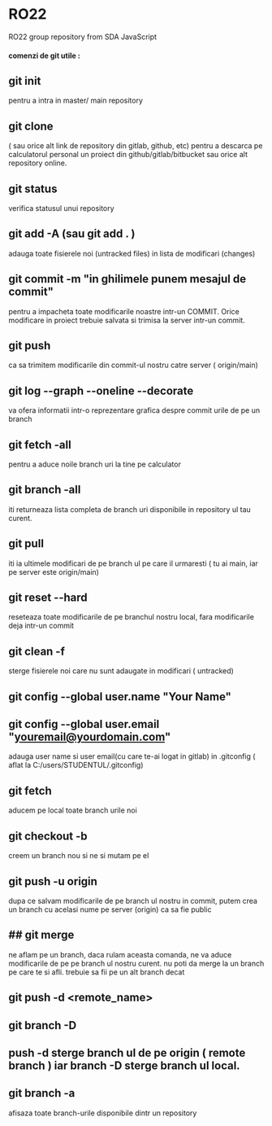 # RO22
RO22 group repository from SDA JavaScript




#### comenzi de git utile :

## git init 
pentru a intra in master/ main repository
## git clone  
( sau orice alt link de repository din gitlab, github, etc)
pentru a descarca pe calculatorul personal un proiect din github/gitlab/bitbucket sau orice alt repository online. 

## git status
verifica statusul unui repository

## git add -A      (sau git add . )
adauga toate fisierele noi (untracked files) in lista de modificari (changes)

## git commit -m "in ghilimele punem mesajul de commit"
pentru a impacheta toate modificarile noastre intr-un COMMIT. Orice modificare in proiect trebuie salvata si trimisa la server intr-un commit.

## git push
ca sa trimitem modificarile din commit-ul nostru catre server ( origin/main)

## git log --graph --oneline --decorate
va ofera informatii intr-o reprezentare grafica despre commit urile de pe un branch

## git fetch -all
pentru a aduce noile branch uri la tine pe calculator

## git branch -all
iti returneaza lista completa de branch uri disponibile in repository ul tau curent.

## git pull
iti ia ultimele modificari de pe branch ul pe care il urmaresti  ( tu ai main, iar pe server este origin/main)

## git reset --hard
reseteaza toate modificarile de pe branchul nostru local, fara modificarile deja intr-un commit

## git clean -f

sterge fisierele noi care nu sunt adaugate in modificari ( untracked)
## git config --global user.name "Your Name"
## git config --global user.email "youremail@yourdomain.com"
adauga user name si user email(cu care te-ai logat in gitlab) in .gitconfig ( aflat la C:/users/STUDENTUL/.gitconfig)



## git fetch 
aducem pe local toate branch urile noi

## git checkout -b <nume-branch>  
creem un branch nou <nume-branch> si ne si mutam pe el  

## git push -u origin <nume-branch-cum-vrem-sa-fie-pe-server-origin> 
dupa ce salvam modificarile de pe branch ul nostru in commit, putem crea un branch cu acelasi nume pe server (origin) ca sa fie public

## ## git merge <nume-branch>
ne aflam pe un branch, daca rulam aceasta comanda, ne va aduce modificarile de pe <nume-branch> pe branch ul nostru curent. 
nu poti da merge la un branch pe care te si afli. trebuie sa fii pe un alt branch decat <nume-branch>


## git push -d <remote_name> <branchname>
## git branch -D <branchname>
## push -d sterge branch ul de pe origin ( remote branch ) iar branch -D sterge branch ul local.

## git branch -a
afisaza toate branch-urile disponibile dintr un repository
